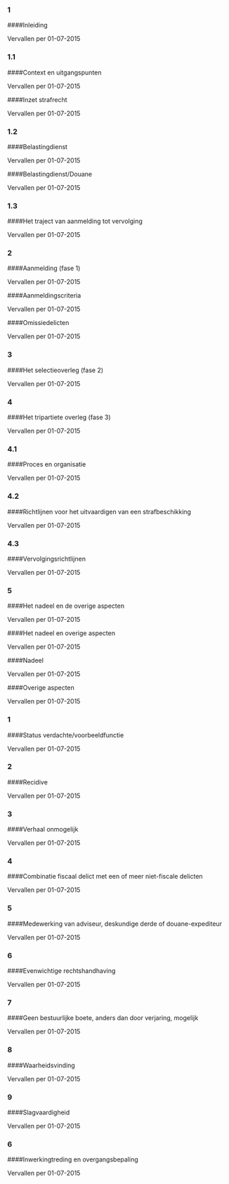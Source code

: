 <meta http-equiv='Content-Type' content='text/html; charset=utf-8' />

### 1  

####Inleiding

Vervallen per 01-07-2015 

### 1.1  

####Context en uitgangspunten

Vervallen per 01-07-2015 

####Inzet strafrecht

Vervallen per 01-07-2015 

### 1.2  

####Belastingdienst

Vervallen per 01-07-2015 

####Belastingdienst/Douane

Vervallen per 01-07-2015 

### 1.3  

####Het traject van aanmelding tot vervolging

Vervallen per 01-07-2015 

### 2  

####Aanmelding (fase 1)

Vervallen per 01-07-2015 

####Aanmeldingscriteria

Vervallen per 01-07-2015 

####Omissiedelicten

Vervallen per 01-07-2015 

### 3  

####Het selectieoverleg (fase 2)

Vervallen per 01-07-2015 

### 4  

####Het tripartiete overleg (fase 3)

Vervallen per 01-07-2015 

### 4.1  

####Proces en organisatie

Vervallen per 01-07-2015 

### 4.2  

####Richtlijnen voor het uitvaardigen van een strafbeschikking

Vervallen per 01-07-2015 

### 4.3  

####Vervolgingsrichtlijnen

Vervallen per 01-07-2015 

### 5  

####Het nadeel en de overige aspecten

Vervallen per 01-07-2015 

####Het nadeel en overige aspecten

Vervallen per 01-07-2015 

####Nadeel

Vervallen per 01-07-2015 

####Overige aspecten

Vervallen per 01-07-2015 

### 1  

####Status verdachte/voorbeeldfunctie

Vervallen per 01-07-2015 

### 2  

####Recidive

Vervallen per 01-07-2015 

### 3  

####Verhaal onmogelijk

Vervallen per 01-07-2015 

### 4  

####Combinatie fiscaal delict met een of meer niet-fiscale delicten

Vervallen per 01-07-2015 

### 5  

####Medewerking van adviseur, deskundige derde of douane-expediteur

Vervallen per 01-07-2015 

### 6  

####Evenwichtige rechtshandhaving

Vervallen per 01-07-2015 

### 7  

####Geen bestuurlijke boete, anders dan door verjaring, mogelijk

Vervallen per 01-07-2015 

### 8  

####Waarheidsvinding

Vervallen per 01-07-2015 

### 9  

####Slagvaardigheid

Vervallen per 01-07-2015 

### 6  

####Inwerkingtreding en overgangsbepaling

Vervallen per 01-07-2015 

